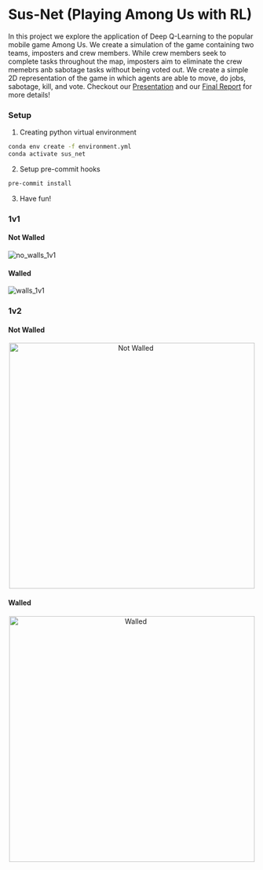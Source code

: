 # Sus-Net (Playing Among Us with RL)

In this project we explore the application of Deep Q-Learning to the popular mobile game Among Us. We create a simulation of the game containing two teams, imposters and crew members. While crew members seek to complete tasks throughout the map, imposters aim to eliminate the crew memebrs anb sabotage tasks without being voted out. We create a simple 2D representation of the game in which agents are able to move, do jobs, sabotage, kill, and vote. Checkout our [Presentation](./assets/SusNet_Presentation.pdf) and our [Final Report](./assets/CS5180_Report.pdf) for more details!

### Setup

1. Creating python virtual environment

```bash
conda env create -f environment.yml
conda activate sus_net
```

2. Setup pre-commit hooks

```bash
pre-commit install
```

3. Have fun!

### 1v1

#### Not Walled

![no_walls_1v1](https://github.com/jhrudden/Sus-Net/assets/90374336/bb8b3d14-5e85-4b24-b280-6348c45f38dd)

#### Walled

![walls_1v1](https://github.com/jhrudden/Sus-Net/assets/90374336/d3795621-39e5-4abf-950e-da1c08df0b55)


### 1v2

#### Not Walled
<p align="center">
<img src="https://github.com/jhrudden/Sus-Net/assets/90374336/d8e87499-283c-4f20-9ed4-e0a9af7080f0" width="500" height="500" alt="Not Walled">
</p>


#### Walled
<p align="center">
<img src="https://github.com/jhrudden/Sus-Net/assets/90374336/b095a75e-1025-4252-8d2b-2eca40f99d71" width="500" height="500" alt="Walled">
</p>
